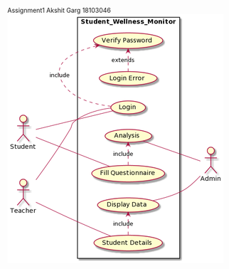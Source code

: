 Assignment1
Akshit Garg
18103046
![UseCase Diagram](https://github.com/garg-akshit-16/Software_Testing_18103046/blob/main/Assignment1/Usecase_diagram.png?raw=true)

